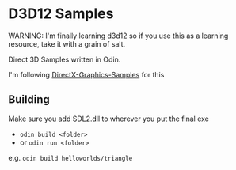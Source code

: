 # D3D12 Samples

WARNING: I'm finally learning d3d12 so if you use this as a learning resource, take it with a grain of salt.

Direct 3D Samples written in Odin.

I'm following [DirectX-Graphics-Samples](https://github.com/microsoft/DirectX-Graphics-Samples) for this

## Building

Make sure you add SDL2.dll to wherever you put the final exe

- `odin build <folder>`
- or `odin run <folder>`

e.g. `odin build helloworlds/triangle`
